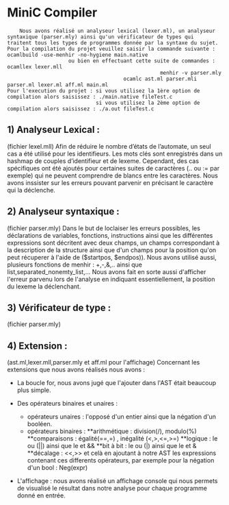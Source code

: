 # MiniC Compiler

        Nous avons réalisé un analyseur lexical (lexer.ml), un analyseur syntaxique (parser.mly) ainsi qu'un vérificateur de types qui 
	traitent tous les types de programmes donnée par la syntaxe du sujet.
	Pour la compilation du projet veuillez saisir la commande suivante :  ocamlbuild -use-menhir -no-hygiene main.native 
	                    ou bien en effectuant cette suite de commandes :  ocamllex lexer.mll
						      	                      menhir -v parser.mly 
									      ocamlc ast.ml parser.mli parser.ml lexer.ml aff.ml main.ml
	Pour l'execution du projet : si vous utilisez la 1ère option de compilation alors saisissez : ./main.native fileTest.c
	                             si vous utilisez la 2ème option de compilation alors saisissez : ./a.out fileTest.c

 ## 1) Analyseur Lexical : 
 (fichier lexel.mll)
Afin de réduire le nombre d’états de l’automate, un seul cas a été utilisé pour les identifieurs. Les mots clés sont enregistrés dans un hashmap de couples d’identifieur et de lexeme. Cependant, des cas spécifiques ont été ajoutés pour certaines suites de caractères (.. ou := par exemple) qui ne peuvent comprendre de blancs entre les caractères. Nous avons inssister sur les erreurs pouvant parvenir en précisant le caractère qui la déclenche.

## 2) Analyseur syntaxique : 
 (fichier parser.mly)
Dans le but de loclaiser les erreurs possibles, les déclarations de variables, fonctions, instructions ainsi que les différentes expressions sont décritent avec deux champs, un champs correspondant à la description de la structure ainsi que d'un champs pour la position qu'on peut récuperer à l'aide de ($startpos, $endpos)). 
Nous avons utilisé aussi, plusieurs fonctions de menhir : +,-,&,.. ainsi que list,separated_nonemty_list,... Nous avons fait en sorte aussi d'afficher l'erreur parvenu lors de l'analyse en indiquant essentiellement, la position du lexeme la déclenchant.

## 3) Vérificateur de type : 
 (fichier parser.mly)



## 4) Extension : 
(ast.ml,lexer.mll,parser.mly et aff.ml pour l'affichage)
Concernant les extensions que nous avons réalisés nous avons : 
* La boucle for, nous avons jugé que l'ajouter dans l'AST était beaucoup plus simple. 
* Des opérateurs binaires et unaires : 
	- opérateurs unaires : l'opposé d'un entier ainsi que la négation d'un booléen.
	- opérateurs binaires : 
	    **arithmétique : division(/), modulo(%)
	    **comparaisons : égalité(==,=) , inégalité (<,>,<=,>=)
	    **logique : le ou (||) ainsi que le et &&
	    **bit à bit : le ou (|) ainsi que le et &
	    **décalage : <<,>>
et celà en ajoutant à notre AST les expressions contenant ces differents opérateurs, par exemple pour la négation d'un bool : Neg(expr)

* L'affichage : nous avons réalisé un affichage console qui nous permets de visualisé le résultat dans notre analyse pour chaque programme donné en entrée.	    

